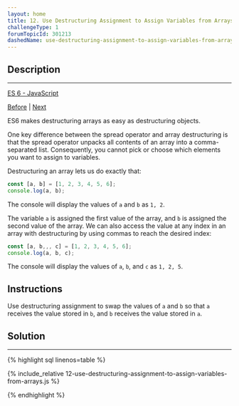 ```yaml
---
layout: home 
title: 12. Use Destructuring Assignment to Assign Variables from Arrays
challengeType: 1
forumTopicId: 301213
dashedName: use-destructuring-assignment-to-assign-variables-from-arrays
---
```


<div class="row">
<div class="columnStmt" markdown="1">

## Description
------

[ES 6 -  JavaScript](./README.md) 

[Before](./11-use-destructuring-assignment-to-assign-variables-from-nested-objects.md)  | [Next](./13-use-destructuring-assignment-with-the-rest-parameter-to-reassign-array-elements.md)

ES6 makes destructuring arrays as easy as destructuring objects.

One key difference between the spread operator and array destructuring is that the spread operator unpacks all contents of an array into a comma-separated list. Consequently, you cannot pick or choose which elements you want to assign to variables.

Destructuring an array lets us do exactly that:

```js
const [a, b] = [1, 2, 3, 4, 5, 6];
console.log(a, b);
```

The console will display the values of `a` and `b` as `1, 2`.

The variable `a` is assigned the first value of the array, and `b` is assigned the second value of the array. We can also access the value at any index in an array with destructuring by using commas to reach the desired index:

```js
const [a, b,,, c] = [1, 2, 3, 4, 5, 6];
console.log(a, b, c);
```

The console will display the values of `a`, `b`, and `c` as `1, 2, 5`.

##  Instructions 

Use destructuring assignment to swap the values of `a` and `b` so that `a` receives the value stored in `b`, and `b` receives the value stored in `a`.

</div>
<div class="columnSol" markdown="1">

## Solution
------

{% highlight sql linenos=table %}

{% include_relative 12-use-destructuring-assignment-to-assign-variables-from-arrays.js %}

{% endhighlight %}

</div>
</div>

